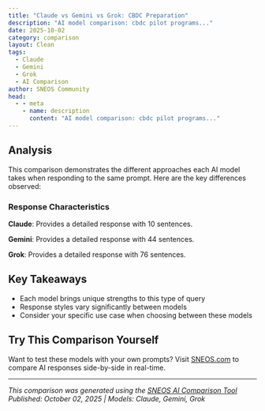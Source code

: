 ```yaml
---
title: "Claude vs Gemini vs Grok: CBDC Preparation"
description: "AI model comparison: cbdc pilot programs..."
date: 2025-10-02
category: comparison
layout: Clean
tags:
  - Claude
  - Gemini
  - Grok
  - AI Comparison
author: SNEOS Community
head:
  - - meta
    - name: description
      content: "AI model comparison: cbdc pilot programs..."
---
```


<ChatComparison
  title="Claude vs Gemini vs Grok: CBDC Preparation"
  prompt="cbdc pilot programs"
  :responses='{
    "Claude": "# CBDC Pilot Programs: Global Overview\n\nCentral Bank Digital Currencies (CBDCs) are being actively tested worldwide through pilot programs. Here\u0027s a comprehensive overview:\n\n## Major Active Pilots\n\n### **China - Digital Yuan (e-CNY)**\n- **Status**: Most advanced pilot globally\n- **Scope**: Over 200 million users, billions in transactions\n- **Locations**: Major cities including Shenzhen, Beijing, Shanghai\n- **Features**: Offline payments, programmable money, retail focus\n\n### **European Union - Digital Euro**\n- **Status**: Investigation phase (2021-2024)\n- **Focus**: Privacy, offline functionality, European sovereignty\n- **Timeline**: Potential launch decision by 2025\n\n### **United Kingdom - Digital Pound**\n- **Status**: Design phase consultation\n- **Approach**: Public-private partnership model\n- **Focus**: Retail payments, financial inclusion\n\n### **United States - Digital Dollar**\n- **Status**: Research and small-scale experiments\n- **Players**: Federal Reserve, Boston Fed \u002B MIT collaboration\n- **Focus**: Technical feasibility studies\n\n## Regional Developments\n\n### **Caribbean \u0026 Latin America**\n- **Bahamas**: Sand Dollar (fully launched 2020)\n- **Eastern Caribbean**: DCash (operational)\n- **Brazil**: Digital Real pilot ongoing\n- **Jamaica**: JAM-DEX pilot program\n\n### **Asia-Pacific**\n- **South Korea**: Digital won trials\n- **Japan**: Proof-of-concept testing\n- **Australia**: Research project with industry\n- **India**: Digital rupee pilot (retail \u0026 wholesale)\n\n### **Africa \u0026 Middle East**\n- **Nigeria**: eNaira (launched 2021)\n- **Ghana**: e-Cedi pilot program\n- **South Africa**: Project Khokha trials\n\n## Key Testing Areas\n\n### **Technical Features**\n- Offline functionality\n- Cross-border payments\n- Interoperability\n- Scalability and performance\n- Cybersecurity\n\n### **Policy Considerations**\n- Privacy vs. transparency\n- Financial inclusion\n- Monetary policy transmission\n- Banking sector impact\n- International coordination\n\n## Challenges Being Addressed\n\n1. **Privacy Balance**: Ensuring user privacy while maintaining regulatory oversight\n2. **Infrastructure**: Building robust, scalable technical systems\n3. **Adoption**: Encouraging public and merchant acceptance\n4. **Integration**: Working with existing payment systems\n5. **Regulation**: Developing appropriate legal frameworks\n\n## Timeline Trends\n\n- **2020-2022**: Proof-of-concept and small pilots\n- **2023-2025**: Expanded pilots and design decisions\n- **2025-2030**: Potential full-scale launches\n\nMost pilots are still in experimental phases, with only a few countries having launched retail CBDCs. The lessons learned from these programs will likely shape the future of digital currencies globally.\n\nWould you like me to elaborate on any specific pilot program or aspect of CBDC development?",
    "Gemini": "CBDC pilot programs are essentially controlled experiments where central banks test the feasibility, design, and impact of a central bank digital currency (CBDC) in a limited environment. These programs involve a select group of participants, such as commercial banks, payment processors, merchants, and consumers, to evaluate different aspects of the CBDC before a potential full-scale rollout.\n\nHere\u0027s a breakdown of key aspects of CBDC pilot programs:\n\n**Goals and Objectives:**\n\n*   **Technological Feasibility:**  Assess whether the proposed technology infrastructure (e.g., blockchain, distributed ledger technology) can handle the volume and speed of transactions required for a CBDC.\n*   **Operational Efficiency:** Evaluate the efficiency of the CBDC system in terms of transaction processing, settlement, and reconciliation.\n*   **Security and Cybersecurity:** Test the robustness of the CBDC system against cyberattacks and fraud.\n*   **Policy Implications:**  Understand the impact of a CBDC on monetary policy, financial stability, and the role of commercial banks.\n*   **User Experience:**  Assess how easily consumers and businesses can use the CBDC for payments and other financial transactions.\n*   **Financial Inclusion:**  Determine whether a CBDC can expand access to financial services for underserved populations.\n*   **Anti-Money Laundering (AML) and Counter-Terrorism Financing (CTF):** Evaluate the effectiveness of mechanisms to prevent illicit activities using the CBDC.\n*   **Privacy:** Explore different approaches to balancing privacy concerns with the need for transparency and regulatory oversight.\n\n**Common Features and Considerations:**\n\n*   **Limited Scope:**  Pilot programs typically involve a limited number of participants and are confined to specific geographic areas or use cases.\n*   **Controlled Environment:**  The central bank closely monitors and regulates the pilot program to ensure its safety and stability.\n*   **Phased Approach:**  Pilot programs often involve a series of phases, starting with small-scale testing and gradually expanding to include more participants and functionalities.\n*   **Data Collection and Analysis:**  Central banks collect data throughout the pilot program to assess the performance of the CBDC system and its impact on the economy.\n*   **Collaboration:**  Pilot programs often involve collaboration between central banks, commercial banks, technology providers, and other stakeholders.\n*   **User Education:**  Providing clear and accessible information to participants is essential for ensuring that they understand how to use the CBDC and its benefits.\n\n**Examples of CBDC Pilot Programs Around the World:**\n\n*   **China (e-CNY):**  China\u0027s digital yuan (e-CNY) has been the subject of extensive pilot programs in various cities, involving millions of users and a wide range of use cases, including retail payments, government subsidies, and cross-border transactions.\n*   **Bahamas (Sand Dollar):** The Bahamas launched the Sand Dollar, the world\u0027s first CBDC, in 2020.\n*   **Eastern Caribbean Central Bank (DCash):** The ECCB launched DCash in several of its member countries.\n*   **Nigeria (eNaira):** Nigeria launched the eNaira in 2021.\n*   **Sweden (e-krona):**  Sweden\u0027s Riksbank has been conducting pilot programs for the e-krona, focusing on its potential use for retail payments.\n*   **Singapore (Project Orchid):** Singapore\u0027s Project Orchid explores different technological designs for a CBDC and its integration with existing payment systems.\n*   **United States (Project Hamilton):** The Federal Reserve Bank of Boston and MIT\u0027s Digital Currency Initiative are collaborating on Project Hamilton to explore the technological feasibility of a hypothetical U.S. CBDC.\n*   **European Central Bank (Digital Euro Investigation Phase):** The ECB is in the investigation phase of a digital euro project, which includes pilot programs to test different design options and functionalities.\n*   **Canada (Project Jasper):**  The Bank of Canada has been conducting research and experiments with CBDC through Project Jasper.\n\n**Potential Benefits of CBDCs (as explored in pilots):**\n\n*   **Increased Efficiency:**  Faster and cheaper payments, especially for cross-border transactions.\n*   **Reduced Costs:**  Lower costs associated with printing, distributing, and managing physical cash.\n*   **Financial Inclusion:**  Greater access to financial services for underserved populations.\n*   **Improved Payment Security:**  Reduced risk of fraud and counterfeiting.\n*   **Enhanced Monetary Policy:**  New tools for central banks to implement monetary policy.\n*   **Innovation:**  Stimulation of innovation in the payments industry.\n\n**Potential Risks and Challenges (addressed in pilots):**\n\n*   **Cybersecurity Risks:**  The risk of cyberattacks and data breaches.\n*   **Privacy Concerns:**  The need to protect user privacy while maintaining transparency and regulatory oversight.\n*   **Financial Stability Risks:**  The potential for disintermediation of commercial banks.\n*   **Monetary Policy Challenges:**  The impact of a CBDC on the demand for central bank reserves and the effectiveness of monetary policy.\n*   **Technical Challenges:**  The complexity of designing and implementing a secure and scalable CBDC system.\n*   **Adoption Barriers:**  Ensuring widespread adoption of the CBDC by consumers and businesses.\n*   **Legal and Regulatory Frameworks:**  The need for clear legal and regulatory frameworks to govern the issuance and use of CBDCs.\n\n**In summary, CBDC pilot programs are crucial for central banks to thoroughly evaluate the potential benefits and risks of a CBDC before making a decision on whether to issue one. These programs provide valuable insights into the technological, economic, and policy implications of CBDCs, helping central banks to make informed decisions and design CBDCs that meet the needs of their economies.**\n",
    "Grok": "Central Bank Digital Currency (CBDC) pilot programs refer to experimental initiatives launched by central banks or governments to test the feasibility, functionality, and impact of introducing a digital version of their national currency. Unlike cryptocurrencies like Bitcoin, which are decentralized, CBDCs are issued and backed by a central authority, typically a country\u0027s central bank, and are intended to function as a digital equivalent of physical cash.\n\nMany countries around the world are exploring or actively piloting CBDCs to modernize payment systems, improve financial inclusion, enhance transaction efficiency, and address challenges posed by declining cash usage or the rise of private digital currencies. Below is an overview of CBDC pilot programs, their objectives, and notable examples as of late 2023:\n\n---\n\n### **What Are CBDC Pilot Programs?**\nA CBDC pilot program is a limited-scale, controlled test of a digital currency in a real-world environment. These programs typically aim to:\n- Evaluate the technical infrastructure needed for issuing and managing a CBDC.\n- Assess the impact on monetary policy, financial stability, and banking systems.\n- Test user acceptance and accessibility, especially for unbanked or underbanked populations.\n- Address security, privacy, and regulatory concerns.\n- Explore interoperability with existing payment systems and cross-border transactions.\n\nThere are two main types of CBDCs often tested in pilots:\n1. **Retail CBDC**: Designed for public use in everyday transactions, similar to cash or debit card payments.\n2. **Wholesale CBDC**: Intended for use by financial institutions for interbank settlements and large-scale transactions.\n\n---\n\n### **Objectives of CBDC Pilot Programs**\n- **Efficiency**: Reduce transaction costs and settlement times, especially for cross-border payments.\n- **Financial Inclusion**: Provide access to digital payments for people without bank accounts via mobile devices or other tools.\n- **Monetary Policy Control**: Allow central banks to maintain control over money supply and combat illicit activities like money laundering.\n- **Counter Private Digital Currencies**: Address the growing influence of private cryptocurrencies and stablecoins by offering a state-backed alternative.\n- **Resilience**: Create a digital payment system that can function during crises or in areas with limited banking infrastructure.\n\n---\n\n### **Notable CBDC Pilot Programs Worldwide**\nAs of late 2023, over 100 countries are researching or developing CBDCs, with several having launched pilot programs or fully operational systems. Below are some prominent examples:\n\n1. **China - Digital Yuan (e-CNY)**  \n   - **Status**: One of the most advanced CBDC initiatives, with pilot programs launched in multiple cities since 2020.\n   - **Details**: The People\u0027s Bank of China (PBOC) has tested the Digital Yuan for retail transactions, government payments, and public services in over 20 cities, including Shenzhen, Shanghai, and Beijing. It was notably used during the 2022 Beijing Winter Olympics.\n   - **Focus**: Retail CBDC for everyday payments, financial inclusion, and reducing reliance on cash.\n   - **Scale**: Millions of wallets have been created, and transactions worth billions of yuan have been recorded.\n\n2. **Sweden - e-Krona**  \n   - **Status**: Pilot program ongoing since 2020.\n   - **Details**: The Riksbank is testing the e-Krona as a potential complement to cash, given the rapid decline of cash usage in Sweden. The pilot focuses on retail CBDC and involves simulated users and banks.\n   - **Focus**: Accessibility and integration with existing payment systems.\n   - **Progress**: Testing blockchain-based solutions and evaluating privacy and scalability.\n\n3. **Bahamas - Sand Dollar**  \n   - **Status**: Fully launched in October 2020, one of the first live retail CBDCs.\n   - **Details**: The Central Bank of The Bahamas introduced the Sand Dollar to promote financial inclusion across the country\u0027s many islands, where physical banking infrastructure is limited.\n   - **Focus**: Retail CBDC to improve access to financial services.\n   - **Impact**: Widely used for small transactions and integrated with mobile payment apps.\n\n4. **Nigeria - eNaira**  \n   - **Status**: Launched in October 2021, with ongoing expansion.\n   - **Details**: The Central Bank of Nigeria introduced the eNaira to modernize the payment system and reduce cash dependency in the informal economy.\n   - **Focus**: Financial inclusion and reducing transaction costs.\n   - **Challenges**: Adoption has been slower than expected due to limited awareness and infrastructure constraints.\n\n5. **India - Digital Rupee**  \n   - **Status**: Pilot program launched in late 2022.\n   - **Details**: The Reserve Bank of India (RBI) is testing both wholesale and retail versions of the Digital Rupee. The wholesale pilot focuses on interbank settlements, while the retail pilot involves select banks and users in major cities.\n   - **Focus**: Efficiency in settlements and financial inclusion.\n   - **Progress**: Gradual expansion to more banks and transaction types.\n\n6. **European Union - Digital Euro**  \n   - **Status**: Pilot and research phase, with a decision on full rollout expected by 2025.\n   - **Details**: The European Central Bank (ECB) is conducting experiments to explore the design and implementation of a Digital Euro. Pilot programs involve testing payment systems and user privacy features.\n   - **Focus**: Retail and wholesale CBDC, balancing innovation with privacy and regulatory compliance.\n   - **Progress**: Collaboration with private sector partners for technical trials.\n\n7. **United States - Digital Dollar (Exploratory Phase)**  \n   - **Status**: No formal pilot program, but research and discussions are active.\n   - **Details**: The Federal Reserve is studying the potential for a Digital Dollar through initiatives like Project Hamilton (a collaboration with MIT). Pilot-like simulations have been conducted to explore wholesale and retail use cases.\n   - **Focus**: Financial stability, privacy, and countering risks from private cryptocurrencies.\n   - **Challenges**: Political and regulatory debates over privacy and central bank overreach.\n\n8. **Eastern Caribbean - DCash**  \n   - **Status**: Launched in 2021.\n   - **Details**: The Eastern Caribbean Central Bank (ECCB) rolled out DCash across several member countries as a retail CBDC to facilitate faster and cheaper transactions.\n   - **Focus**: Financial inclusion and reducing reliance on cash.\n   - **Impact**: Adoption is growing, though internet connectivity remains a barrier in some areas.\n\n---\n\n### **Challenges in CBDC Pilot Programs**\nWhile pilot programs show promise, they also reveal several challenges:\n- **Technology**: Building secure, scalable, and interoperable systems is complex. Decisions on whether to use blockchain or centralized ledgers vary by country.\n- **Privacy**: Balancing user privacy with the need for transparency and anti-money laundering (AML) compliance is a key concern.\n- **Adoption**: Encouraging businesses and individuals to use CBDCs over cash or existing digital payment methods can be difficult.\n- **Financial Stability**: CBDCs could disrupt commercial banks if large amounts of deposits shift to digital wallets managed by central banks.\n- **Cross-Border Issues**: Ensuring CBDCs work seamlessly for international payments requires global coordination and standards.\n\n---\n\n### **Future of CBDC Pilot Programs**\nThe insights gained from pilot programs will shape the design and rollout of CBDCs globally. Some trends to watch include:\n- Increasing focus on cross-border payment interoperability, with initiatives like the Bank for International Settlements\u2019 (BIS) mBridge project testing multi-CBDC platforms.\n- Integration with emerging technologies like blockchain and smart contracts for enhanced functionality.\n- Greater collaboration between public and private sectors to ensure user-friendly CBDC systems.\n\n---\n\nIf you\u2019re looking for specific details on a country\u2019s CBDC pilot or related developments, let me know, and I can dive deeper!"
  }'
  published-date="11:19"
/>

## Analysis

This comparison demonstrates the different approaches each AI model takes when responding to the same prompt. Here are the key differences observed:

### Response Characteristics

**Claude**: Provides a detailed response with 10 sentences. 

**Gemini**: Provides a detailed response with 44 sentences. 

**Grok**: Provides a detailed response with 76 sentences. 

## Key Takeaways

- Each model brings unique strengths to this type of query
- Response styles vary significantly between models
- Consider your specific use case when choosing between these models

## Try This Comparison Yourself

Want to test these models with your own prompts? Visit [SNEOS.com](https://sneos.com) to compare AI responses side-by-side in real-time.

---

*This comparison was generated using the [SNEOS AI Comparison Tool](https://sneos.com)*
*Published: October 02, 2025 | Models: Claude, Gemini, Grok*
